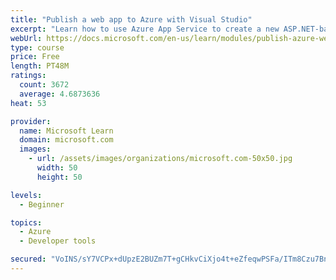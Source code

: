 ```yaml
---
title: "Publish a web app to Azure with Visual Studio"
excerpt: "Learn how to use Azure App Service to create a new ASP.NET-based web app, then publish and update directly from Visual Studio."
webUrl: https://docs.microsoft.com/en-us/learn/modules/publish-azure-web-app-with-visual-studio/
type: course
price: Free
length: PT48M
ratings:
  count: 3672
  average: 4.6873636
heat: 53

provider:
  name: Microsoft Learn
  domain: microsoft.com
  images:
    - url: /assets/images/organizations/microsoft.com-50x50.jpg
      width: 50
      height: 50

levels:
  - Beginner

topics:
  - Azure
  - Developer tools

secured: "VoINS/sY7VCPx+dUpzE2BUZm7T+gCHkvCiXjo4t+eZfeqwPSFa/ITm8Czu7Bn/eXXV0BVxeB+MRwkAlC7vCWnPTbZE5aCVc8UlxCdW2QZZDMTZblkXC9cUn40LUDZG7A/8sik+x7HOeoyTDV3sGPxJO2neOnAiAZ5cfrR8eGLeLgUf8h13s2RGicHuIC2IA/mfpbQHRtrHN7hfKHUdzbWuir4fhS97wNGvYdGVL+hKMaMqche8XC02HK6jBJkox0uoP/PZWrLWhavgvP76EK3bZY3qHX5/Ylwy4qJEVVRs0Z5QENl7kOs8alPwq715ofYuufPOTl/Fp98CHOs8anPeleFmYSITfczuKjzqnau4HuUPfwYzt13r4uXkEG1cZosI/76OW9HKG5SKDoyVbD0Xt6cKA+oU4E/VoV5zjkiWE=;kVwmrWESTCTS0Egf/2NdLA=="
---
```


